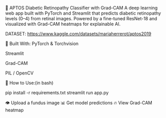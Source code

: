 🧠 APTOS Diabetic Retinopathy Classifier with Grad-CAM
A deep learning web app built with PyTorch and Streamlit that predicts diabetic retinopathy levels (0–4) from retinal images. Powered by a fine-tuned ResNet-18 and visualized with Grad-CAM heatmaps for explainable AI.

DATASET: https://www.kaggle.com/datasets/mariaherrerot/aptos2019

🔧 Built With:
PyTorch & Torchvision

Streamlit

Grad-CAM

PIL / OpenCV

🚀 How to Use:(in bash)

pip install -r requirements.txt
streamlit run app.py

👁 Upload a fundus image
📊 Get model predictions
🔥 View Grad-CAM heatmap
